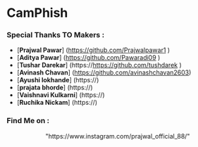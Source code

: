 # CamPhish
### Special Thanks TO Makers :

- [**Prajwal Pawar**] (https://github.com/Prajwalpawar1 )
- [**Aditya Pawar**] (https://github.com/Pawaradi09 )
- [**Tushar Darekar**] (https://https://github.com/tushdarek )
- [**Avinash Chavan**] (https://github.com/avinashchavan2603)
- [**Ayushi lokhande**] (https://)
- [**prajata bhorde**] (https://)
- [**Vaishnavi Kulkarni**] (https://)
 - [**Ruchika Nickam**] (https://)
 
### Find Me on :
<p align="center">
  "https://www.instagram.com/prajwal_official_88/"


  
